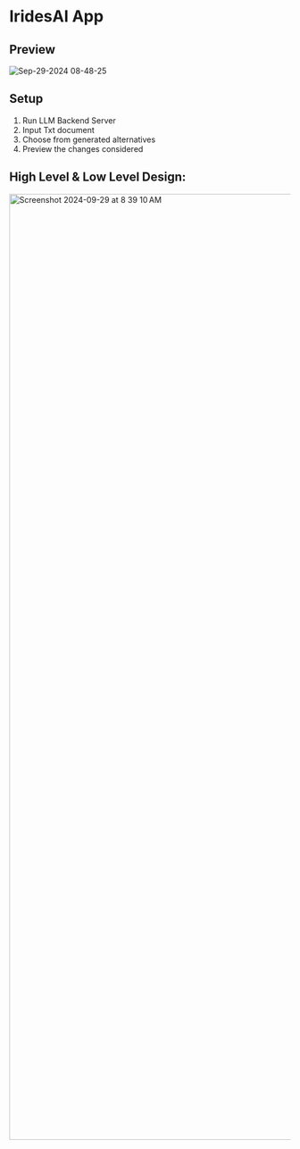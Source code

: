 # IridesAI App


## Preview
![Sep-29-2024 08-48-25](https://github.com/user-attachments/assets/d7b75b62-9c58-4e35-b171-13b416c8c85f)


## Setup
1. Run LLM Backend Server
2. Input Txt document
3. Choose from generated alternatives
4. Preview the changes considered
   

## High Level & Low Level Design:
<img width="1694" alt="Screenshot 2024-09-29 at 8 39 10 AM" src="https://github.com/user-attachments/assets/0ef0e3ec-9fb9-42e7-92f7-1d4efafbf076">
